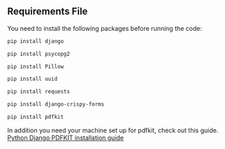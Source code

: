 
## Requirements File
You need to install the following packages before running the code:
```sh
pip install django

pip install psycopg2

pip install Pillow

pip install uuid

pip install requests

pip install django-crispy-forms

pip install pdfkit
```

In addition you need your machine set up for pdfkit, check out this guide.
[Python Django PDFKIT installation guide](https://skolo.online/documents/django/pdf.html#pdf-generation)
